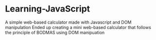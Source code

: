 # Learning-JavaScript
A simple web-based calculator made with Javascript and DOM manipulation
Ended up creating a mini web-based calculator that follows the principle of BODMAS using DOM manipuation
